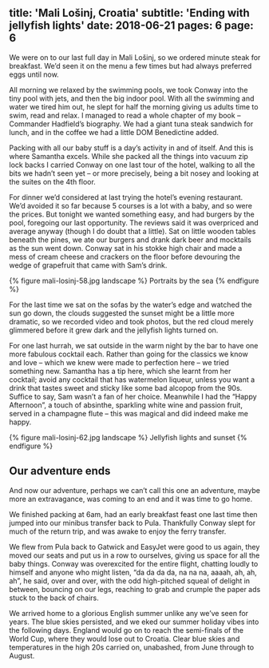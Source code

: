 title: 'Mali Lošinj, Croatia'
subtitle: 'Ending with jellyfish lights'
date: 2018-06-21
pages: 6
page: 6
---

We were on to our last full day in Mali Lošinj, so we ordered minute steak for breakfast. We’d seen it on the menu a few times but had always preferred eggs until now.

All morning we relaxed by the swimming pools, we took Conway into the tiny pool with jets, and then the big indoor pool. With all the swimming and water we tired him out, he slept for half the morning giving us adults time to swim, read and relax. I managed to read a whole chapter of my book – Commander Hadfield’s biography. We had a giant tuna steak sandwich for lunch, and in the coffee we had a little DOM Benedictine added.

Packing with all our baby stuff is a day’s activity in and of itself. And this is where Samantha excels. While she packed all the things into vacuum zip lock backs I carried Conway on one last tour of the hotel, walking to all the bits we hadn’t seen yet – or more precisely, being a bit nosey and looking at the suites on the 4th floor.

For dinner we’d considered at last trying the hotel’s evening restaurant. We’d avoided it so far because 5 courses is a lot with a baby, and so were the prices. But tonight we wanted something easy, and had burgers by the pool, foregoing our last opportunity. The reviews said it was overpriced and average anyway (though I do doubt that a little). Sat on little wooden tables beneath the pines, we ate our burgers and drank dark beer and mocktails as the sun went down. Conway sat in his stokke high chair and made a mess of cream cheese and crackers on the floor before devouring the wedge of grapefruit that came with Sam’s drink.

{% figure mali-losinj-58.jpg landscape %}
Portraits by the sea
{% endfigure %}

For the last time we sat on the sofas by the water’s edge and watched the sun go down, the clouds suggested the sunset might be a little more dramatic, so we recorded video and took photos, but the red cloud merely glimmered before it grew dark and the jellyfish lights turned on.

For one last hurrah, we sat outside in the warm night by the bar to have one more fabulous cocktail each. Rather than going for the classics we know and love – which we knew were made to perfection here – we tried something new. Samantha has a tip here, which she learnt from her cocktail; avoid any cocktail that has watermelon liqueur, unless you want a drink that tastes sweet and sticky like some bad alcopop from the 90s. Suffice to say, Sam wasn’t a fan of her choice. Meanwhile I had the “Happy Afternoon”, a touch of absinthe, sparkling white wine and passion fruit, served in a champagne flute – this was magical and did indeed make me happy.

{% figure mali-losinj-62.jpg landscape %}
Jellyfish lights and sunset
{% endfigure %}

## Our adventure ends

And now our adventure, perhaps we can’t call this one an adventure, maybe more an extravagance, was coming to an end and it was time to go home.

We finished packing at 6am, had an early breakfast feast one last time then jumped into our minibus transfer back to Pula. Thankfully Conway slept for much of the return trip, and was awake to enjoy the ferry transfer.

We flew from Pula back to Gatwick and EasyJet were good to us again, they moved our seats and put us in a row to ourselves, giving us space for all the baby things. Conway was overexcited for the entire flight, chatting loudly to himself and anyone who might listen, “da da da da, na na na, aaaah, ah, ah, ah”, he said, over and over, with the odd high-pitched squeal of delight in between, bouncing on our legs, reaching to grab and crumple the paper ads stuck to the back of chairs.

We arrived home to a glorious English summer unlike any we’ve seen for years. The blue skies persisted, and we eked our summer holiday vibes into the following days. England would go on to reach the semi-finals of the World Cup, where they would lose out to Croatia. Clear blue skies and temperatures in the high 20s carried on, unabashed, from June through to August.
